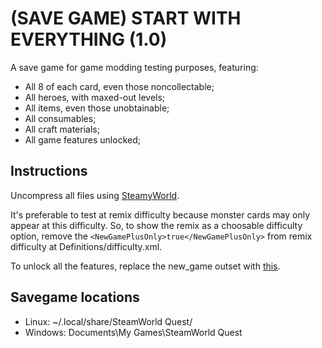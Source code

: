 # (SAVE GAME) START WITH EVERYTHING (1.0)

A save game for game modding testing purposes, featuring:

- All 8 of each card, even those noncollectable;
- All heroes, with maxed-out levels;
- All items, even those unobtainable;
- All consumables;
- All craft materials;
- All game features unlocked;

## Instructions

Uncompress all files using [SteamyWorld](https://github.com/DikurikuDev/SteamyWorld).

It's preferable to test at remix difficulty because monster cards may only appear at this difficulty. So, to show the remix as a choosable difficulty option, remove the `<NewGamePlusOnly>true</NewGamePlusOnly>` from remix difficulty at Definitions/difficulty.xml.

To unlock all the features, replace the new_game outset with [this](outsets.xml).

## Savegame locations

- Linux: ~/.local/share/SteamWorld Quest/
- Windows: Documents\My Games\SteamWorld Quest
